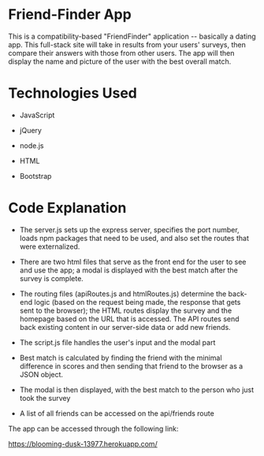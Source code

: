 # Friend-Finder App

This is a compatibility-based "FriendFinder" application -- basically a dating app. This full-stack site will take in results from your users' surveys, then compare their answers with those from other users. The app will then display the name and picture of the user with the best overall match.


# Technologies Used

 * JavaScript

 * jQuery

 * node.js
 
 * HTML

 * Bootstrap


# Code Explanation

* The server.js sets up the express server, specifies the port number, loads npm packages that need to be used, and also set the routes that were externalized.

* There are two html files that serve as the front end for the user to see and use the app; a modal is displayed with the best match after the survey is complete.

* The routing files (apiRoutes.js and htmlRoutes.js) determine the back-end logic (based on the request being made, the response that gets sent to the browser); the HTML routes display the survey and the homepage based on the URL that is accessed. The API routes send back existing content in our server-side data or add new friends.

* The script.js file handles the user's input and the modal part

* Best match is calculated by finding the friend with the minimal difference in scores and then sending that friend to the browser as a JSON object.

* The modal is then displayed, with the best match to the person who just took the survey

* A list of all friends can be accessed on the api/friends route

The app can be accessed through the following link:

https://blooming-dusk-13977.herokuapp.com/


